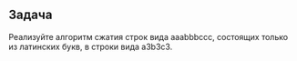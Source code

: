 ## Задача

Реализуйте алгоритм сжатия строк вида aaabbbccc, состоящих только из латинских букв, в строки вида a3b3c3.
